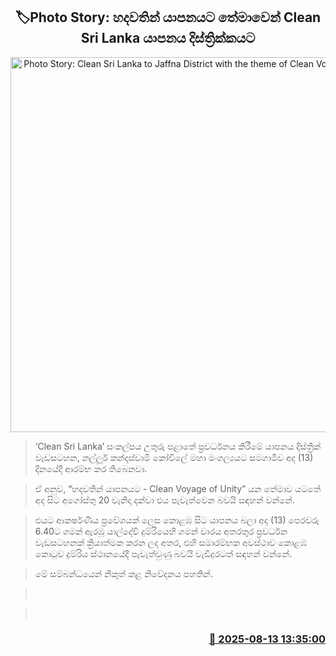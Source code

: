 <p align='center'><b><h2 align='center' title='Photo Story: Clean Sri Lanka to Jaffna District with the theme of Clean Voyage of Unity'>🏷Photo Story: හදවතින් යාපනයට තේමාවෙන් Clean Sri Lanka යාපනය දිස්ත්‍රික්කයට</h2></b></p>
<p align='center'><img src='https://helakuru.sgp1.cdn.digitaloceanspaces.com/esana/images/lib/jaffna-train-jl.jpg' width='600' alt='Photo Story: Clean Sri Lanka to Jaffna District with the theme of Clean Voyage of Unity'></p>

> ‘Clean Sri Lanka’ සංකල්පය උතුරු පළාතේ ප්‍රවර්ධනය කිරීමේ යාපනය දිස්ත්‍රික් වැඩසටහන, නල්ලූර් කන්දස්වාමි කෝවිලේ මහා මංගල්‍යයට සමගාමීව අද (13) දිනයේදී ආරම්භ කර තිබෙනවා.

> ඒ අනුව, “හදවතින් යාපනයට - Clean Voyage of Unity” යන තේමාව යටතේ අද සිට අගෝස්තු 20 වැනිදා දක්වා එය පැවැත්වෙන බවයි සඳහන් වන්නේ‍.

> එයට ආකර්ෂණීය ප්‍රවේශයක් ලෙස කොළඹ සිට යාපනය බලා අද (13) පෙරවරු 6.40ට ගමන් ඇරඹූ යාල්දේවි දුම්රියෙහි ගමන් වාරය අතරතුර ප්‍රවර්ධන වැඩසටහනක් ක්‍රියාත්මක කරන ලද අතර, එහි සමාරම්භක අවස්ථාව කොළඹ කොටුව දුම්රිය ස්ථානයේදී පැවැත්වුණු බවයි වැඩිදුරටත් සඳහන් වන්නේ.

> මේ සම්බන්ධයෙන් නිකුත් කළ නිවේදනය පහතින්.

>  

>  



<h3 align='right'><a href='https://www.helakuru.lk/esana/p/112665/'>📅 2025-08-13 13:35:00</a></h3>
